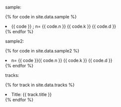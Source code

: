sample:

{% for code in site.data.sample %} 

<li> <a> {{ code }}  ; n= {{ code.n }} {{ code.k }} {{ code.d }} </a> </li>
{% endfor %}


sample2:

{% for code in site.data.sample2 %} 
<li> <a> n= {{ code }}{{ code.n }} {{ code.k }} {{ code.d }} </a> </li>
{% endfor %}

tracks:

{% for track in site.data.tracks %}
<li>Title: {{ track.title }}</li>
  {% endfor %}
